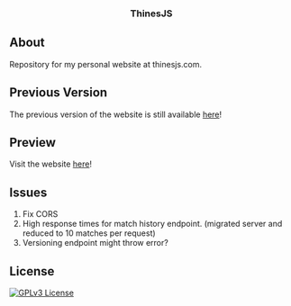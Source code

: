 <h3 align="center">ThinesJS</h3>

## About

Repository for my personal website at thinesjs.com.

## Previous Version

The previous version of the website is still available <a href="https://old.thinesjs.com" target="_blank">here</a>!

## Preview

Visit the website <a href="https://thinesjs.com" target="_blank">here</a>!

## Issues

1. Fix CORS
2. High response times for match history endpoint. (migrated server and reduced to 10 matches per request)
3. Versioning endpoint might throw error?

## License

[![GPLv3 License](https://img.shields.io/badge/License-GPL%20v3-yellow.svg)](https://opensource.org/licenses/)
